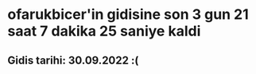 # ofarukbicer'in gidisine son 3 gun 21 saat 7 dakika 25 saniye kaldi

## Gidis tarihi: 30.09.2022 :(